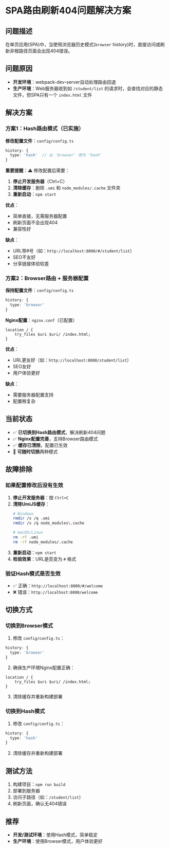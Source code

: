 # SPA路由刷新404问题解决方案

## 问题描述
在单页应用(SPA)中，当使用浏览器历史模式(`browser` history)时，直接访问或刷新非根路径页面会出现404错误。

## 问题原因
- **开发环境**：webpack-dev-server自动处理路由回退
- **生产环境**：Web服务器收到如 `/student/list` 的请求时，会查找对应的静态文件，但SPA只有一个 `index.html` 文件

## 解决方案

### 方案1：Hash路由模式（已实施）
**修改配置文件**：`config/config.ts`
```typescript
history: {
  type: 'hash'  // 从 'browser' 改为 'hash'
}
```

**重要提醒**：⚠️ 修改配置后需要：
1. **停止开发服务器**（Ctrl+C）
2. **清除缓存**：删除 `.umi` 和 `node_modules/.cache` 文件夹
3. **重新启动**：`npm start`

**优点**：
- 简单直接，无需服务器配置
- 刷新页面不会出现404
- 兼容性好

**缺点**：
- URL带#号（如：`http://localhost:8000/#/student/list`）
- SEO不友好
- 分享链接体验较差

### 方案2：Browser路由 + 服务器配置
**保持配置文件**：`config/config.ts`
```typescript
history: {
  type: 'browser'
}
```

**Nginx配置**：`nginx.conf`（已配置）
```nginx
location / {
    try_files $uri $uri/ /index.html;
}
```

**优点**：
- URL更友好（如：`http://localhost:8000/student/list`）
- SEO友好
- 用户体验更好

**缺点**：
- 需要服务器配置支持
- 配置稍复杂

## 当前状态
- ✅ **已切换到Hash路由模式**，解决刷新404问题
- ✅ **Nginx配置完善**，支持Browser路由模式
- ✅ **缓存已清除**，配置已生效
- 🔄 **可随时切换**两种模式

## 故障排除

### 如果配置修改后没有生效
1. **停止开发服务器**：按 `Ctrl+C`
2. **清除UmiJS缓存**：
   ```bash
   # Windows
   rmdir /s /q .umi
   rmdir /s /q node_modules\.cache
   
   # macOS/Linux
   rm -rf .umi
   rm -rf node_modules/.cache
   ```
3. **重新启动**：`npm start`
4. **检验效果**：URL是否变为 `#` 格式

### 验证Hash模式是否生效
- ✅ 正确：`http://localhost:8000/#/welcome`
- ❌ 错误：`http://localhost:8000/welcome`

## 切换方式

### 切换到Browser模式
1. 修改 `config/config.ts`：
```typescript
history: {
  type: 'browser'
}
```

2. 确保生产环境Nginx配置正确：
```nginx
location / {
    try_files $uri $uri/ /index.html;
}
```

3. 清除缓存并重新构建部署

### 切换到Hash模式
1. 修改 `config/config.ts`：
```typescript
history: {
  type: 'hash'
}
```

2. 清除缓存并重新构建部署

## 测试方法
1. 构建项目：`npm run build`
2. 部署到服务器
3. 访问子路径（如：`/student/list`）
4. 刷新页面，确认无404错误

## 推荐
- **开发/测试环境**：使用Hash模式，简单稳定
- **生产环境**：使用Browser模式，用户体验更好 